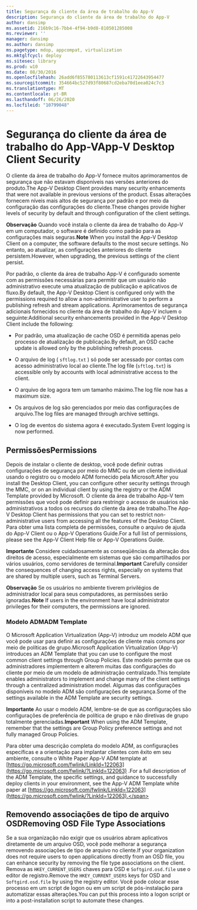 ```yaml
---
title: Segurança do cliente da área de trabalho do App-V
description: Segurança do cliente da área de trabalho do App-V
author: dansimp
ms.assetid: 216b9c16-7bb4-4f94-b9d8-810501285008
ms.reviewer: ''
manager: dansimp
ms.author: dansimp
ms.pagetype: mdop, appcompat, virtualization
ms.mktglfcycl: deploy
ms.sitesec: library
ms.prod: w10
ms.date: 08/30/2016
ms.openlocfilehash: 26add6f855780113613cf1591c41722643954477
ms.sourcegitcommit: 354664bc527d93f80687cd2eba70d1eea024c7c3
ms.translationtype: MT
ms.contentlocale: pt-BR
ms.lasthandoff: 06/26/2020
ms.locfileid: "10799048"
---
```

# <span data-ttu-id="3f836-103">Segurança do cliente da área de trabalho do App-V</span><span class="sxs-lookup"><span data-stu-id="3f836-103">App-V Desktop Client Security</span></span>


<span data-ttu-id="3f836-104">O cliente da área de trabalho do App-V fornece muitos aprimoramentos de segurança que não estavam disponíveis nas versões anteriores do produto.</span><span class="sxs-lookup"><span data-stu-id="3f836-104">The App-V Desktop Client provides many security enhancements that were not available in previous versions of the product.</span></span> <span data-ttu-id="3f836-105">Essas alterações fornecem níveis mais altos de segurança por padrão e por meio da configuração das configurações do cliente.</span><span class="sxs-lookup"><span data-stu-id="3f836-105">These changes provide higher levels of security by default and through configuration of the client settings.</span></span>

<span data-ttu-id="3f836-106">**Observação**  Quando você instala o cliente da área de trabalho do App-V em um computador, o software é definido como padrão para as configurações mais seguras.</span><span class="sxs-lookup"><span data-stu-id="3f836-106">**Note** When you install the App-V Desktop Client on a computer, the software defaults to the most secure settings.</span></span> <span data-ttu-id="3f836-107">No entanto, ao atualizar, as configurações anteriores do cliente persistem.</span><span class="sxs-lookup"><span data-stu-id="3f836-107">However, when upgrading, the previous settings of the client persist.</span></span>

 

<span data-ttu-id="3f836-108">Por padrão, o cliente da área de trabalho App-V é configurado somente com as permissões necessárias para permitir que um usuário não administrativo execute uma atualização de publicação e aplicativos de fluxo.</span><span class="sxs-lookup"><span data-stu-id="3f836-108">By default, the App-V Desktop Client is configured only with the permissions required to allow a non-administrative user to perform a publishing refresh and stream applications.</span></span> <span data-ttu-id="3f836-109">Aprimoramentos de segurança adicionais fornecidos no cliente da área de trabalho do App-V incluem o seguinte:</span><span class="sxs-lookup"><span data-stu-id="3f836-109">Additional security enhancements provided in the App-V Desktop Client include the following:</span></span>

-   <span data-ttu-id="3f836-110">Por padrão, uma atualização de cache OSD é permitida apenas pelo processo de atualização de publicação.</span><span class="sxs-lookup"><span data-stu-id="3f836-110">By default, an OSD cache update is allowed only by the publishing refresh process.</span></span>

-   <span data-ttu-id="3f836-111">O arquivo de log ( `sftlog.txt` ) só pode ser acessado por contas com acesso administrativo local ao cliente.</span><span class="sxs-lookup"><span data-stu-id="3f836-111">The log file (`sftlog.txt`) is accessible only by accounts with local administrative access to the client.</span></span>

-   <span data-ttu-id="3f836-112">O arquivo de log agora tem um tamanho máximo.</span><span class="sxs-lookup"><span data-stu-id="3f836-112">The log file now has a maximum size.</span></span>

-   <span data-ttu-id="3f836-113">Os arquivos de log são gerenciados por meio das configurações de arquivo.</span><span class="sxs-lookup"><span data-stu-id="3f836-113">The log files are managed through archive settings.</span></span>

-   <span data-ttu-id="3f836-114">O log de eventos do sistema agora é executado.</span><span class="sxs-lookup"><span data-stu-id="3f836-114">System Event logging is now performed.</span></span>

## <span data-ttu-id="3f836-115">Permissões</span><span class="sxs-lookup"><span data-stu-id="3f836-115">Permissions</span></span>


<span data-ttu-id="3f836-116">Depois de instalar o cliente de desktop, você pode definir outras configurações de segurança por meio do MMC ou de um cliente individual usando o registro ou o modelo ADM fornecido pela Microsoft.</span><span class="sxs-lookup"><span data-stu-id="3f836-116">After you install the Desktop Client, you can configure other security settings through the MMC, or on an individual client by using the registry or the ADM Template provided by Microsoft.</span></span> <span data-ttu-id="3f836-117">O cliente da área de trabalho App-V tem permissões que você pode definir para restringir o acesso de usuários não administrativos a todos os recursos do cliente da área de trabalho.</span><span class="sxs-lookup"><span data-stu-id="3f836-117">The App-V Desktop Client has permissions that you can set to restrict non-administrative users from accessing all the features of the Desktop Client.</span></span> <span data-ttu-id="3f836-118">Para obter uma lista completa de permissões, consulte o arquivo de ajuda do App-V Client ou o App-V Operations Guide.</span><span class="sxs-lookup"><span data-stu-id="3f836-118">For a full list of permissions, please see the App-V Client Help file or App-V Operations Guide.</span></span>

<span data-ttu-id="3f836-119">**Importante**  Considere cuidadosamente as conseqüências da alteração dos direitos de acesso, especialmente em sistemas que são compartilhados por vários usuários, como servidores de terminal.</span><span class="sxs-lookup"><span data-stu-id="3f836-119">**Important** Carefully consider the consequences of changing access rights, especially on systems that are shared by multiple users, such as Terminal Servers.</span></span>

 

<span data-ttu-id="3f836-120">**Observação**  Se os usuários no ambiente tiverem privilégios de administrador local para seus computadores, as permissões serão ignoradas.</span><span class="sxs-lookup"><span data-stu-id="3f836-120">**Note** If users in the environment have local administrator privileges for their computers, the permissions are ignored.</span></span>

 

### <span data-ttu-id="3f836-121">Modelo ADM</span><span class="sxs-lookup"><span data-stu-id="3f836-121">ADM Template</span></span>

<span data-ttu-id="3f836-122">O Microsoft Application Virtualization (App-V) introduz um modelo ADM que você pode usar para definir as configurações de cliente mais comuns por meio de políticas de grupo.</span><span class="sxs-lookup"><span data-stu-id="3f836-122">Microsoft Application Virtualization (App-V) introduces an ADM Template that you can use to configure the most common client settings through Group Policies.</span></span> <span data-ttu-id="3f836-123">Este modelo permite que os administradores implementem e alterem muitas das configurações do cliente por meio de um modelo de administração centralizado.</span><span class="sxs-lookup"><span data-stu-id="3f836-123">This template enables administrators to implement and change many of the client settings through a centralized administration model.</span></span> <span data-ttu-id="3f836-124">Algumas das configurações disponíveis no modelo ADM são configurações de segurança.</span><span class="sxs-lookup"><span data-stu-id="3f836-124">Some of the settings available in the ADM Template are security settings.</span></span>

<span data-ttu-id="3f836-125">**Importante**  Ao usar o modelo ADM, lembre-se de que as configurações são configurações de preferência de política de grupo e não diretivas de grupo totalmente gerenciadas.</span><span class="sxs-lookup"><span data-stu-id="3f836-125">**Important** When using the ADM Template, remember that the settings are Group Policy preference settings and not fully managed Group Policies.</span></span>

 

<span data-ttu-id="3f836-126">Para obter uma descrição completa do modelo ADM, as configurações específicas e a orientação para implantar clientes com êxito em seu ambiente, consulte o White Paper App-V ADM template at [https://go.microsoft.com/fwlink/LinkId=122063](https://go.microsoft.com/fwlink/?LinkId=122063) .</span><span class="sxs-lookup"><span data-stu-id="3f836-126">For a full description of the ADM Template, the specific settings, and guidance to successfully deploy clients in your environment, see the App-V ADM Template white paper at [https://go.microsoft.com/fwlink/LinkId=122063](https://go.microsoft.com/fwlink/?LinkId=122063).</span></span>

## <span data-ttu-id="3f836-127">Removendo associações de tipo de arquivo OSD</span><span class="sxs-lookup"><span data-stu-id="3f836-127">Removing OSD File Type Associations</span></span>


<span data-ttu-id="3f836-128">Se a sua organização não exigir que os usuários abram aplicativos diretamente de um arquivo OSD, você pode melhorar a segurança removendo associações de tipo de arquivo no cliente.</span><span class="sxs-lookup"><span data-stu-id="3f836-128">If your organization does not require users to open applications directly from an OSD file, you can enhance security by removing the file type associations on the client.</span></span> <span data-ttu-id="3f836-129">Remova as `HKEY_CURRENT_USERS` chaves para OSD e `Softgird.osd.file` use o editor de registro.</span><span class="sxs-lookup"><span data-stu-id="3f836-129">Remove the `HKEY_CURRENT_USERS` keys for OSD and `Softgird.osd.file` by using the registry editor.</span></span> <span data-ttu-id="3f836-130">Você pode colocar esse processo em um script de logon ou em um script de pós-instalação para automatizar essas alterações.</span><span class="sxs-lookup"><span data-stu-id="3f836-130">You can put this process into a logon script or into a post-installation script to automate these changes.</span></span>

 

 





